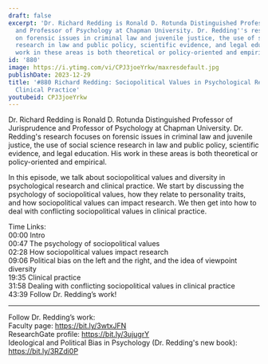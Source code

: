 ```yaml
---
draft: false
excerpt: 'Dr. Richard Redding is Ronald D. Rotunda Distinguished Professor of Jurisprudence
  and Professor of Psychology at Chapman University. Dr. Redding''s research focuses
  on forensic issues in criminal law and juvenile justice, the use of social science
  research in law and public policy, scientific evidence, and legal education.  His
  work in these areas is both theoretical or policy-oriented and empirical. '
id: '880'
image: https://i.ytimg.com/vi/CPJ3joeYrkw/maxresdefault.jpg
publishDate: 2023-12-29
title: '#880 Richard Redding: Sociopolitical Values in Psychological Research and
  Clinical Practice'
youtubeid: CPJ3joeYrkw
---
```

Dr. Richard Redding is Ronald D. Rotunda Distinguished Professor of Jurisprudence and Professor of Psychology at Chapman University. Dr. Redding's research focuses on forensic issues in criminal law and juvenile justice, the use of social science research in law and public policy, scientific evidence, and legal education.  His work in these areas is both theoretical or policy-oriented and empirical. 

In this episode, we talk about sociopolitical values and diversity in psychological research and clinical practice. We start by discussing the psychology of sociopolitical values, how they relate to personality traits, and how sociopolitical values can impact research. We then get into how to deal with conflicting sociopolitical values in clinical practice.

Time Links:  
00:00 Intro  
00:47  The psychology of sociopolitical values  
02:28  How sociopolitical values impact research  
09:06  Political bias on the left and the right, and the idea of viewpoint diversity  
19:35  Clinical practice  
31:58  Dealing with conflicting sociopolitical values in clinical practice  
43:39  Follow Dr. Redding’s work!

---

Follow Dr. Redding’s work:  
Faculty page: https://bit.ly/3wtxJFN  
ResearchGate profile: https://bit.ly/3ujugrY  
Ideological and Political Bias in Psychology (Dr. Redding's new book): https://bit.ly/3RZdi0P
